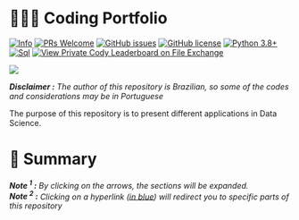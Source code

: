 #  👨🏾‍💻 Coding Portfolio

[![Info](https://img.shields.io/badge/Project-Info-brightgreen?logo=data:image/svg%2bxml)](https://github.com/users/FelipeRamosOliveira/projects/3)
[![PRs Welcome](https://img.shields.io/badge/PRs-welcome-brightgreen.svg)](https://github.com/FelipeRamosOliveira/Portfolio/pulls)
[![GitHub issues](https://img.shields.io/github/issues/FelipeRamosOliveira/Portfolio.svg)](https://img.shields.io/github/issues/FelipeRamosOliveira/Portfolio.svg)
[![GitHub license](https://img.shields.io/github/license/Naereen/StrapDown.js.svg)](https://github.com/Naereen/StrapDown.js/blob/master/LICENSE)
[![Python 3.8+](https://img.shields.io/badge/Python-3.8+-blue.svg)](https://www.python.org/downloads/release/python-360/)
[![Sql](https://img.shields.io/badge/MySql-8.0-blue.svg)](https://www.mysql.com/)
[![View Private Cody Leaderboard on File Exchange](https://www.mathworks.com/matlabcentral/images/matlab-file-exchange.svg)](https://www.mathworks.com/matlabcentral/fileexchange/)

![](https://media3.giphy.com/media/v1.Y2lkPTc5MGI3NjExeWxkd2F6bHN0NWc0eTA2eHE2OTluMGowamlidGZxZ25yam9nNWxlbCZlcD12MV9pbnRlcm5hbF9naWZfYnlfaWQmY3Q9Zw/LQzvI8zbzrwZliUj3V/giphy.gif)

***Disclaimer :** The author of this repository is Brazilian, so some of the codes and considerations may be in Portuguese*<br>

The purpose of this repository is to present different applications in Data Science.

<!--...........................................-->
<!--...........................................-->



# 📖 Summary
***Note <sup>1</sup> :**  By clicking on the arrows, the sections will be expanded.*<br>
***Note <sup>2</sup> :**  Clicking on a hyperlink ([in blue](https://github.com/FelipeRamosOliveira/Portfolio)) will redirect you to specific parts of this repository*<br><br>

<!--...........................................-->
<!--...........................................-->

